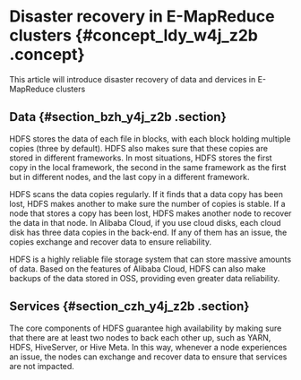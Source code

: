 # Disaster recovery in E-MapReduce clusters {#concept_ldy_w4j_z2b .concept}

This article will introduce disaster recovery of data and dervices in E-MapReduce clusters

## Data {#section_bzh_y4j_z2b .section}

HDFS stores the data of each file in blocks, with each block holding multiple copies \(three by default\). HDFS also makes sure that these copies are stored in different frameworks. In most situations, HDFS stores the first copy in the local framework, the second in the same framework as the first but in different nodes, and the last copy in a different framework.

HDFS scans the data copies regularly. If it finds that a data copy has been lost, HDFS makes another to make sure the number of copies is stable. If a node that stores a copy has been lost, HDFS makes another node to recover the data in that node. In Alibaba Cloud, if you use cloud disks, each cloud disk has three data copies in the back-end. If any of them has an issue, the copies exchange and recover data to ensure reliability.

HDFS is a highly reliable file storage system that can store massive amounts of data. Based on the features of Alibaba Cloud, HDFS can also make backups of the data stored in OSS, providing even greater data reliability.

## Services {#section_czh_y4j_z2b .section}

The core components of HDFS guarantee high availability by making sure that there are at least two nodes to back each other up, such as YARN, HDFS, HiveServer, or Hive Meta. In this way, whenever a node experiences an issue, the nodes can exchange and recover data to ensure that services are not impacted.

